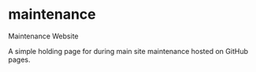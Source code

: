 # maintenance
Maintenance Website

A simple holding page for during main site maintenance hosted on GitHub pages.
